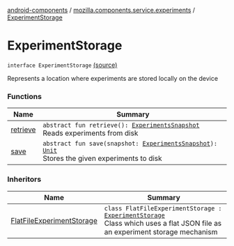[android-components](../../index.md) / [mozilla.components.service.experiments](../index.md) / [ExperimentStorage](./index.md)

# ExperimentStorage

`interface ExperimentStorage` [(source)](https://github.com/mozilla-mobile/android-components/blob/master/components/service/experiments/src/main/java/mozilla/components/service/experiments/ExperimentStorage.kt#L11)

Represents a location where experiments
are stored locally on the device

### Functions

| Name | Summary |
|---|---|
| [retrieve](retrieve.md) | `abstract fun retrieve(): `[`ExperimentsSnapshot`](../-experiments-snapshot/index.md)<br>Reads experiments from disk |
| [save](save.md) | `abstract fun save(snapshot: `[`ExperimentsSnapshot`](../-experiments-snapshot/index.md)`): `[`Unit`](https://kotlinlang.org/api/latest/jvm/stdlib/kotlin/-unit/index.html)<br>Stores the given experiments to disk |

### Inheritors

| Name | Summary |
|---|---|
| [FlatFileExperimentStorage](../../mozilla.components.service.experiments.storage.flatfile/-flat-file-experiment-storage/index.md) | `class FlatFileExperimentStorage : `[`ExperimentStorage`](./index.md)<br>Class which uses a flat JSON file as an experiment storage mechanism |
